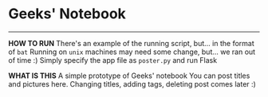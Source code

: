 # Geeks' Notebook
---
**HOW TO RUN**
There's an example of the running script, but... in the format of `bat`
Running on `unix` machines may need some change, but... we ran out of time :)
Simply specify the app file as `poster.py` and run Flask

**WHAT IS THIS**
A simple prototype of Geeks' notebook
You can post titles and pictures here.
Changing titles, adding tags, deleting post comes later :)